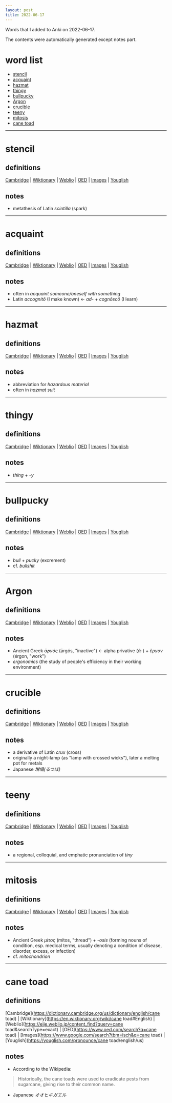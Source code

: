 ```yaml
---
layout: post
title: 2022-06-17
---
```


Words that I added to Anki on 2022-06-17.

The contents were automatically generated except notes part.
# word list
- [stencil](#stencil)
- [acquaint](#acquaint)
- [hazmat](#hazmat)
- [thingy](#thingy)
- [bullpucky](#bullpucky)
- [Argon](#argon)
- [crucible](#crucible)
- [teeny](#teeny)
- [mitosis](#mitosis)
- [cane toad](#cane-toad)

---

# stencil
## definitions
[Cambridge](https://dictionary.cambridge.org/us/dictionary/english/stencil)
|
[Wiktionary](https://en.wiktionary.org/wiki/stencil#English)
|
[Weblio](https://ejje.weblio.jp/content_find?query=stencil&searchType=exact)
|
[OED](https://www.oed.com/search?q=stencil)
|
[Images](https://www.google.com/search?tbm=isch&q=stencil)
|
[Youglish](https://youglish.com/pronounce/stencil/english/us)

## notes
- metathesis of Latin *scintilla* (spark)

---

# acquaint
## definitions
[Cambridge](https://dictionary.cambridge.org/us/dictionary/english/acquaint)
|
[Wiktionary](https://en.wiktionary.org/wiki/acquaint#English)
|
[Weblio](https://ejje.weblio.jp/content_find?query=acquaint&searchType=exact)
|
[OED](https://www.oed.com/search?q=acquaint)
|
[Images](https://www.google.com/search?tbm=isch&q=acquaint)
|
[Youglish](https://youglish.com/pronounce/acquaint/english/us)

## notes
- often in *acquaint someone/oneself with something*
- Latin *accognitō* (I make known) <- *ad-* + *cognōscō* (I learn)

---

# hazmat
## definitions
[Cambridge](https://dictionary.cambridge.org/us/dictionary/english/hazmat)
|
[Wiktionary](https://en.wiktionary.org/wiki/hazmat#English)
|
[Weblio](https://ejje.weblio.jp/content_find?query=hazmat&searchType=exact)
|
[OED](https://www.oed.com/search?q=hazmat)
|
[Images](https://www.google.com/search?tbm=isch&q=hazmat)
|
[Youglish](https://youglish.com/pronounce/hazmat/english/us)

## notes
- abbreviation for *hazardous material*
- often in *hazmat suit*

---

# thingy
## definitions
[Cambridge](https://dictionary.cambridge.org/us/dictionary/english/thingy)
|
[Wiktionary](https://en.wiktionary.org/wiki/thingy#English)
|
[Weblio](https://ejje.weblio.jp/content_find?query=thingy&searchType=exact)
|
[OED](https://www.oed.com/search?q=thingy)
|
[Images](https://www.google.com/search?tbm=isch&q=thingy)
|
[Youglish](https://youglish.com/pronounce/thingy/english/us)

## notes
- *thing* + *-y*

---

# bullpucky
## definitions
[Cambridge](https://dictionary.cambridge.org/us/dictionary/english/bullpucky)
|
[Wiktionary](https://en.wiktionary.org/wiki/bullpucky#English)
|
[Weblio](https://ejje.weblio.jp/content_find?query=bullpucky&searchType=exact)
|
[OED](https://www.oed.com/search?q=bullpucky)
|
[Images](https://www.google.com/search?tbm=isch&q=bullpucky)
|
[Youglish](https://youglish.com/pronounce/bullpucky/english/us)

## notes
- *bull* + *pucky* (excrement)
- cf. *bullshit*

---

# Argon
## definitions
[Cambridge](https://dictionary.cambridge.org/us/dictionary/english/Argon)
|
[Wiktionary](https://en.wiktionary.org/wiki/Argon#English)
|
[Weblio](https://ejje.weblio.jp/content_find?query=Argon&searchType=exact)
|
[OED](https://www.oed.com/search?q=Argon)
|
[Images](https://www.google.com/search?tbm=isch&q=Argon)
|
[Youglish](https://youglish.com/pronounce/Argon/english/us)

## notes
- Ancient Greek *ᾱ̓ργός* (ārgós, "inactive") <- alpha privative (*ἀ-*) + *ἔργον* (érgon, "work")
- *ergonomics* (the study of people's efficiency in their working environment)

---

# crucible
## definitions
[Cambridge](https://dictionary.cambridge.org/us/dictionary/english/crucible)
|
[Wiktionary](https://en.wiktionary.org/wiki/crucible#English)
|
[Weblio](https://ejje.weblio.jp/content_find?query=crucible&searchType=exact)
|
[OED](https://www.oed.com/search?q=crucible)
|
[Images](https://www.google.com/search?tbm=isch&q=crucible)
|
[Youglish](https://youglish.com/pronounce/crucible/english/us)

## notes
- a derivative of Latin *crux* (cross)
- originally a night-lamp (as "lamp with crossed wicks"), later a melting pot for metals
- Japanese *坩堝(るつぼ)*

---

# teeny
## definitions
[Cambridge](https://dictionary.cambridge.org/us/dictionary/english/teeny)
|
[Wiktionary](https://en.wiktionary.org/wiki/teeny#English)
|
[Weblio](https://ejje.weblio.jp/content_find?query=teeny&searchType=exact)
|
[OED](https://www.oed.com/search?q=teeny)
|
[Images](https://www.google.com/search?tbm=isch&q=teeny)
|
[Youglish](https://youglish.com/pronounce/teeny/english/us)

## notes
- a regional, colloquial, and emphatic pronunciation of *tiny*

---

# mitosis
## definitions
[Cambridge](https://dictionary.cambridge.org/us/dictionary/english/mitosis)
|
[Wiktionary](https://en.wiktionary.org/wiki/mitosis#English)
|
[Weblio](https://ejje.weblio.jp/content_find?query=mitosis&searchType=exact)
|
[OED](https://www.oed.com/search?q=mitosis)
|
[Images](https://www.google.com/search?tbm=isch&q=mitosis)
|
[Youglish](https://youglish.com/pronounce/mitosis/english/us)

## notes
- Ancient Greek *μίτος* (mítos, "thread") + *-osis* (forming nouns of condition, esp. medical terms, usually denoting a condition of disease, disorder, excess, or infection)
- cf. *mitochondrion*

---

# cane toad
## definitions
[Cambridge](https://dictionary.cambridge.org/us/dictionary/english/cane toad)
|
[Wiktionary](https://en.wiktionary.org/wiki/cane toad#English)
|
[Weblio](https://ejje.weblio.jp/content_find?query=cane toad&searchType=exact)
|
[OED](https://www.oed.com/search?q=cane toad)
|
[Images](https://www.google.com/search?tbm=isch&q=cane toad)
|
[Youglish](https://youglish.com/pronounce/cane toad/english/us)

## notes
- According to the Wikipedia:
> Historically, the cane toads were used to eradicate pests from sugarcane, giving rise to their common name.

- Japanese *オオヒキガエル*

